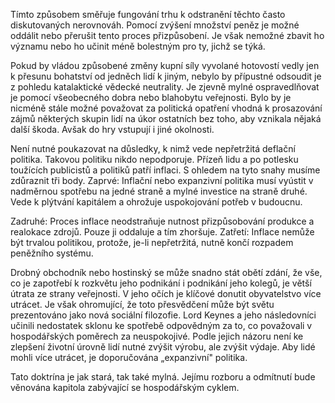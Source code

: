 Tímto způsobem směřuje fungování trhu k odstranění těchto často diskutovaných nerovnováh. Pomocí zvýšení množství peněz je možné oddálit nebo přerušit tento proces přizpůsobení. Je však nemožné zbavit ho významu nebo ho učinit méně bolestným pro ty, jichž se týká.

Pokud by vládou způsobené změny kupní síly vyvolané hotovostí vedly jen k přesunu bohatství od jedněch lidí k jiným, nebylo by přípustné odsoudit je z pohledu katalaktické vědecké neutrality. Je zjevně mylné ospravedlňovat je pomocí všeobecného dobra nebo blahobytu veřejnosti. Bylo by je nicméně stále možné považovat za politická opatření vhodná k prosazování zájmů některých skupin lidí na úkor ostatních bez toho, aby vznikala nějaká další škoda. Avšak do hry vstupují i jiné okolnosti.

Není nutné poukazovat na důsledky, k nimž vede nepřetržitá deflační politika. Takovou politiku nikdo nepodporuje. Přízeň lidu a po potlesku toužících publicistů a politiků patří inflaci. S ohledem na tyto snahy musíme zdůraznit tři body. Zaprvé: Inflační nebo expanzivní politika musí vyústit v nadměrnou spotřebu na jedné straně a mylné investice na straně druhé. Vede k plýtvání kapitálem a ohrožuje uspokojování potřeb v budoucnu.

Zadruhé: Proces inflace neodstraňuje nutnost přizpůsobování produkce a realokace zdrojů. Pouze ji oddaluje a tím zhoršuje. Zatřetí: Inflace nemůže být trvalou politikou, protože, je-li nepřetržitá, nutně končí rozpadem peněžního systému.

Drobný obchodník nebo hostinský se může snadno stát obětí zdání, že vše, co je zapotřebí k rozkvětu jeho podnikání i podnikání jeho kolegů, je větší útrata ze strany veřejnosti. V jeho očích je klíčové donutit obyvatelstvo více utrácet. Je však ohromující, že toto přesvědčení může být světu prezentováno jako nová sociální filozofie. Lord Keynes a jeho následovníci učinili nedostatek sklonu ke spotřebě odpovědným za to, co považovali v hospodářských poměrech za neuspokojivé. Podle jejich názoru není ke zlepšení životní úrovně lidí nutné zvýšit výrobu, ale zvýšit výdaje. Aby lidé mohli více utrácet, je doporučována „expanzivní" politika.

Tato doktrína je jak stará, tak také mylná. Jejímu rozboru a odmítnutí bude věnována kapitola zabývající se hospodářským cyklem.